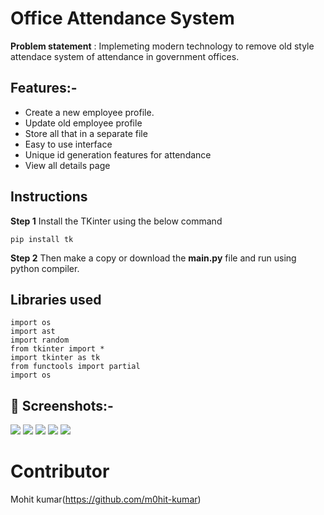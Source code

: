 # Office Attendance System

**Problem statement** : Implemeting modern technology to remove old style attendace system of attendance in government offices.

## Features:-
  - Create a new employee profile.
  - Update old employee profile
  - Store all that in a separate file
  - Easy to use interface
  - Unique id generation features for attendance
  - View all details page

## Instructions

**Step 1**
Install the TKinter using the below command 

```
pip install tk

```

**Step 2**
Then make a copy or download the **main.py** file and run using python compiler.


## Libraries used

```
import os  
import ast
import random
from tkinter import *
import tkinter as tk
from functools import partial
import os

```


## 📸 Screenshots:-

<img src="https://github.com/m0hit-kumar/Programming-Basics/blob/main/Python/Projects/Office%20Attendance%20System/images/1.png"></img>
<img src="https://github.com/m0hit-kumar/Programming-Basics/blob/main/Python/Projects/Office%20Attendance%20System/images/5.png"></img>
<img src="https://github.com/m0hit-kumar/Programming-Basics/blob/main/Python/Projects/Office%20Attendance%20System/images/3.png"></img>
<img src="https://github.com/m0hit-kumar/Programming-Basics/blob/main/Python/Projects/Office%20Attendance%20System/images/4.png"></img>
<img src="https://github.com/m0hit-kumar/Programming-Basics/blob/main/Python/Projects/Office%20Attendance%20System/images/2.png"></img>




# Contributor
Mohit kumar(https://github.com/m0hit-kumar)
